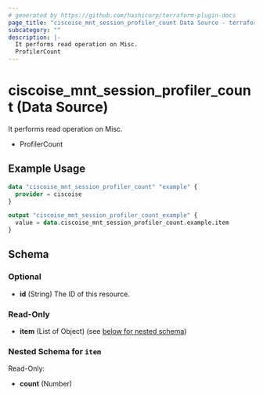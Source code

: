 ```yaml
---
# generated by https://github.com/hashicorp/terraform-plugin-docs
page_title: "ciscoise_mnt_session_profiler_count Data Source - terraform-provider-ciscoise"
subcategory: ""
description: |-
  It performs read operation on Misc.
  ProfilerCount
---
```


# ciscoise_mnt_session_profiler_count (Data Source)

It performs read operation on Misc.

- ProfilerCount

## Example Usage

```terraform
data "ciscoise_mnt_session_profiler_count" "example" {
  provider = ciscoise
}

output "ciscoise_mnt_session_profiler_count_example" {
  value = data.ciscoise_mnt_session_profiler_count.example.item
}
```

<!-- schema generated by tfplugindocs -->
## Schema

### Optional

- **id** (String) The ID of this resource.

### Read-Only

- **item** (List of Object) (see [below for nested schema](#nestedatt--item))

<a id="nestedatt--item"></a>
### Nested Schema for `item`

Read-Only:

- **count** (Number)


